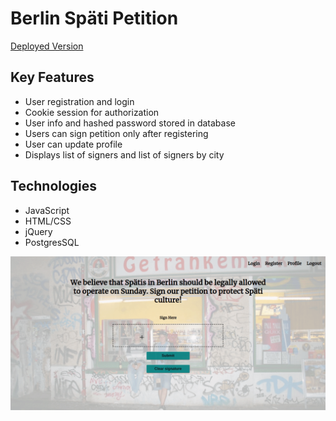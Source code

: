 # Berlin Späti Petition

[Deployed Version](https://spati-petition.herokuapp.com/)

## Key Features

  * User registration and login
  * Cookie session for authorization
  * User info and hashed password stored in database
  * Users can sign petition only after registering
  * User can update profile
  * Displays list of signers and list of signers by city
  
## Technologies

  * JavaScript
  * HTML/CSS
  * jQuery
  * PostgresSQL

![petition-gif](https://github.com/lukeg90/petition/blob/master/petition-capture.gif)



